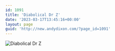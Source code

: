 ```yaml
---
id: 1091
title: 'Diabolical Dr Z'
date: '2023-03-17T13:45:16+00:00'
layout: page
guid: 'http://new.andydixon.com/?page_id=1091'
---
```


![Diabolical Dr Z](https://i0.wp.com/assets.g8x2.ldn.idrivee2-23.com/posters/Diabolical%20Dr%20Z%2001.jpg?w=1200&ssl=1 "Diabolical Dr Z")